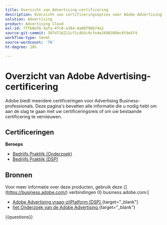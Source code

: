 ```yaml
---
title: Overzicht van Advertising-certificering
description: Overzicht van certificeringsopties voor Adobe Advertising
solution: Advertising
product: Advertising Cloud
exl-id: fffb8e56-5afa-4fc0-a384-8a00f96b74a2
source-git-commit: 307d716211cf1c4b5c9cfe4e2698389bc8fde5f4
workflow-type: tm+mt
source-wordcount: '76'
ht-degree: 10%

---
```


# Overzicht van Adobe Advertising-certificering

Adobe biedt meerdere certificeringen voor Advertising Business-professionals.  Deze pagina&#39;s bevatten alle informatie die u nodig hebt om aan de slag te gaan met uw certificeringsreis of om uw bestaande certificering te vernieuwen.

## Certificeringen

**Beroeps**

* [ Bedrijfs Praktijk (Onderzoek) ](https://certification.adobe.com/certification/advertising-search-business-practitioner-professional) <!--AD0-E501-->
* [ Bedrijfs Praktijk (DSP) ](https://certification.adobe.com/certification/advertising-dsp-business-practitioner-professional) <!--AD0-E502-->

## Bronnen

Voor meer informatie over deze producten, gebruik deze {](https://business.adobe.com/) verbindingen 0} business.adobe.com:[

* [ Adobe Advertising vraag-zijPlatform (DSP) ](https://business.adobe.com/products/advertising/demand-side-platform.html) {target="_blank"}
* [ het Onderzoek van de Adobe Advertising ](https://business.adobe.com/products/advertising/search-marketing-management.html) {target="_blank"}

{{questions}}

